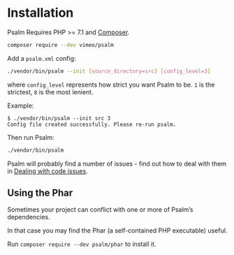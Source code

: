 # Installation

Psalm Requires PHP >= 7.1 and [Composer](https://getcomposer.org/).

```bash
composer require --dev vimeo/psalm
```

Add a `psalm.xml` config:

```bash
./vendor/bin/psalm --init [source_directory=src] [config_level=3]
```

where `config_level` represents how strict you want Psalm to be. `1` is the strictest, `8` is the most lenient.

Example:
```console
$ ./vendor/bin/psalm --init src 3
Config file created successfully. Please re-run psalm.
```

Then run Psalm:

```bash
./vendor/bin/psalm
```

Psalm will probably find a number of issues - find out how to deal with them in [Dealing with code issues](dealing_with_code_issues.md).

## Using the Phar

Sometimes your project can conflict with one or more of Psalm’s dependencies.

In that case you may find the Phar (a self-contained PHP executable) useful.

Run `composer require --dev psalm/phar` to install it.
